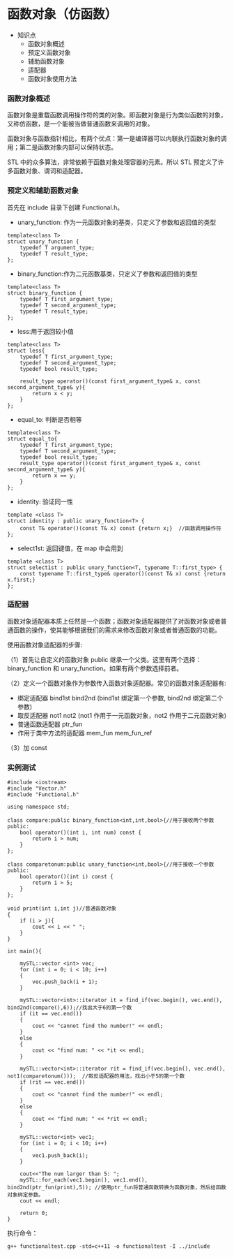 <!--
 * @Author: OCEAN.GZY
 * @Date: 2022-08-11 15:51:20
 * @LastEditors: OCEAN.GZY
 * @LastEditTime: 2022-08-11 16:05:27
 * @FilePath: /C++实战100天/chap3/3_4.md
 * @Description: 注释信息
-->
# 函数对象（仿函数）

- 知识点
  - 函数对象概述
  - 预定义函数对象
  - 辅助函数对象
  - 适配器
  - 函数对象使用方法

### 函数对象概述

函数对象是重载函数调用操作符的类的对象。即函数对象是行为类似函数的对象，又称仿函数，是一个能被当做普通函数来调用的对象。

函数对象与函数指针相比，有两个优点：第一是编译器可以内联执行函数对象的调用；第二是函数对象内部可以保持状态。

STL 中的众多算法，非常依赖于函数对象处理容器的元素。所以 STL 预定义了许多函数对象、谓词和适配器。

### 预定义和辅助函数对象

首先在 include 目录下创建 Functional.h。

- unary_function: 作为一元函数对象的基类，只定义了参数和返回值的类型

```
template<class T>
struct unary_function {
    typedef T argument_type;
    typedef T result_type;
};
```

- binary_function:作为二元函数基类，只定义了参数和返回值的类型

```
template<class T>
struct binary_function {
    typedef T first_argument_type;
    typedef T second_argument_type;
    typedef T result_type;
};
```

- less:用于返回较小值

```
template<class T>
struct less{
    typedef T first_argument_type;
    typedef T second_argument_type;
    typedef bool result_type;

    result_type operator()(const first_argument_type& x, const second_argument_type& y){
        return x < y;
    }
};
```

- equal_to: 判断是否相等

```
template<class T>
struct equal_to{
    typedef T first_argument_type;
    typedef T second_argument_type;
    typedef bool result_type;
    result_type operator()(const first_argument_type& x, const second_argument_type& y){
        return x == y;
    }
};
```

- identity: 验证同一性

```
template <class T>
struct identity : public unary_function<T> {
    const T& operator()(const T& x) const {return x;}  //函数调用操作符
};
```

- select1st: 返回键值，在 map 中会用到

```
template <class T>
struct select1st : public unary_function<T, typename T::first_type> {
    const typename T::first_type& operator()(const T& x) const {return x.first;}
};
```

### 适配器

函数对象适配器本质上任然是一个函数；函数对象适配器提供了对函数对象或者普通函数的操作，使其能够根据我们的需求来修改函数对象或者普通函数的功能。

使用函数对象适配器的步骤:

（1）首先让自定义的函数对象 public 继承一个父类。这里有两个选择：binary_function 和 unary_function。如果有两个参数选择前者。

（2）定义一个函数对象作为参数传入函数对象适配器。常见的函数对象适配器有:

- 绑定适配器 bind1st bind2nd (bind1st 绑定第一个参数, bind2nd 绑定第二个参数)
- 取反适配器 not1 not2 (not1 作用于一元函数对象，not2 作用于二元函数对象)
- 普通函数适配器 ptr_fun
- 作用于类中方法的适配器 mem_fun mem_fun_ref

（3）加 const

### 实例测试

```
#include <iostream>
#include "Vector.h"
#include "Functional.h"

using namespace std;

class compare:public binary_function<int,int,bool>{//用于接收两个参数
public:
    bool operator()(int i, int num) const {
        return i > num;
    }
};

class comparetonum:public unary_function<int,bool>{//用于接收一个参数
public:
    bool operator()(int i) const {
        return i > 5;
    }
};

void print(int i,int j)//普通函数对象
{
    if (i > j){
        cout << i << " ";
    }
}

int main(){

    mySTL::vector <int> vec;
    for (int i = 0; i < 10; i++)
    {
        vec.push_back(i + 1);
    }

    mySTL::vector<int>::iterator it = find_if(vec.begin(), vec.end(), bind2nd(compare(),6));//找出大于6的第一个数
    if (it == vec.end())
    {
        cout << "cannot find the number!" << endl;
    }
    else
    {
        cout << "find num: " << *it << endl;
    }

    mySTL::vector<int>::iterator rit = find_if(vec.begin(), vec.end(), not1(comparetonum()));  //取反适配器的用法，找出小于5的第一个数
    if (rit == vec.end())
    {
        cout << "cannot find the number!" << endl;
    }
    else
    {
        cout << "find num: " << *rit << endl;
    }

    mySTL::vector<int> vec1;
    for (int i = 0; i < 10; i++)
    {
        vec1.push_back(i);
    }

    cout<<"The num larger than 5: ";
    mySTL::for_each(vec1.begin(), vec1.end(), bind2nd(ptr_fun(print),5)); //使用ptr_fun将普通函数转换为函数对象，然后给函数对象绑定参数。
    cout << endl;

    return 0;
}
```
执行命令：
```
g++ functionaltest.cpp -std=c++11 -o functionaltest -I ../include
```